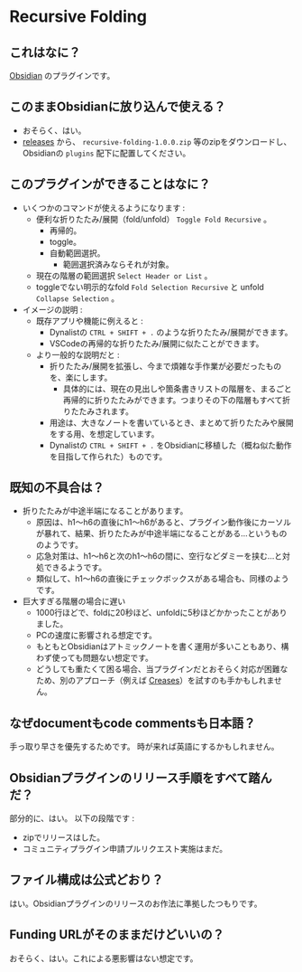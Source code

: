 # Recursive Folding

## これはなに？
[Obsidian](https://obsidian.md) のプラグインです。

## このままObsidianに放り込んで使える？
- おそらく、はい。
- [releases](https://github.com/cat2151/recursive-folding/releases) から、
`recursive-folding-1.0.0.zip` 等のzipをダウンロードし、
Obsidianの `plugins` 配下に配置してください。

## このプラグインができることはなに？
- いくつかのコマンドが使えるようになります :
	- 便利な折りたたみ/展開（fold/unfold） `Toggle Fold Recursive` 。
		- 再帰的。
		- toggle。
		- 自動範囲選択。
			- 範囲選択済みならそれが対象。
	- 現在の階層の範囲選択 `Select Header or List` 。
	- toggleでない明示的なfold `Fold Selection Recursive` と unfold `Collapse Selection` 。
- イメージの説明 :
	- 既存アプリや機能に例えると :
		- Dynalistの `CTRL + SHIFT + .` のような折りたたみ/展開ができます。
		- VSCodeの再帰的な折りたたみ/展開に似たことができます。
	- より一般的な説明だと :
		- 折りたたみ/展開を拡張し、今まで煩雑な手作業が必要だったものを、楽にします。
			- 具体的には、現在の見出しや箇条書きリストの階層を、まるごと再帰的に折りたたみができます。つまりその下の階層もすべて折りたたみされます。
		- 用途は、大きなノートを書いているとき、まとめて折りたたみや展開をする用、を想定しています。
		- Dynalistの `CTRL + SHIFT + .` をObsidianに移植した（概ね似た動作を目指して作られた）ものです。

## 既知の不具合は？
- 折りたたみが中途半端になることがあります。
	- 原因は、h1～h6の直後にh1～h6があると、プラグイン動作後にカーソルが暴れて、結果、折りたたみが中途半端になることがある…というもののようです。
	- 応急対策は、h1～h6と次のh1～h6の間に、空行などダミーを挟む…と対処できるようです。
	- 類似して、h1～h6の直後にチェックボックスがある場合も、同様のようです。
- 巨大すぎる階層の場合に遅い
	- 1000行ほどで、foldに20秒ほど、unfoldに5秒ほどかかったことがありました。
	- PCの速度に影響される想定です。
	- もともとObsidianはアトミックノートを書く運用が多いこともあり、構わず使っても問題ない想定です。
	- どうしても重たくて困る場合、当プラグインだとおそらく対応が困難なため、別のアプローチ（例えば [Creases](https://github.com/liamcain/obsidian-creases)）を試すのも手かもしれません。

## なぜdocumentもcode commentsも日本語？
手っ取り早さを優先するためです。
時が来れば英語にするかもしれません。

## Obsidianプラグインのリリース手順をすべて踏んだ？
部分的に、はい。
以下の段階です :
- zipでリリースはした。
- コミュニティプラグイン申請プルリクエスト実施はまだ。

## ファイル構成は公式どおり？
はい。Obsidianプラグインのリリースのお作法に準拠したつもりです。

## Funding URLがそのままだけどいいの？
おそらく、はい。これによる悪影響はない想定です。
